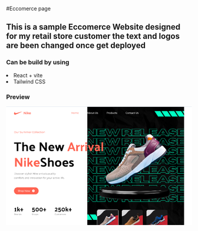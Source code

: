 #Eccomerce page 
<h2>This is a sample Eccomerce Website designed for my retail store customer the text and logos are been changed once get deployed </h2>
<h3>Can be build by using </h3>
<li>React + vite</li>
<li>Tailwind CSS</li>

<h3>Preview</h3>
<img src="./src/assets/images/preview.png" />
